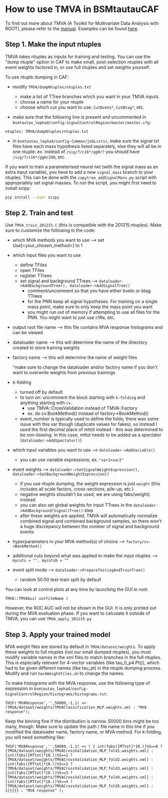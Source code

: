 How to use TMVA in BSMtautauCAF
====================================

To find out more about TMVA (A Toolkit for Multivariate Data Analysis with ROOT), please refer to the [manual](https://root.cern.ch/guides/tmva-manual). Examples can be found [here](https://root.cern.ch/doc/v610/group__tutorial__tmva.html).



Step 1. Make the input ntuples
------------------------------ 

TMVA takes ntuples as inputs for training and testing. You can use the "dump ntuple" option in CAF to make small, post-selection ntuples with all event weights factored in, or use full ntuples and set weights yourself.

To use ntuple dumping in CAF:

- modify `TMVA/dumpNtuples/ntuples.txt`
	- make a list of TTree branches which you want in your TMVA inputs
	- choose a name for your ntuple
	- choose which cut you want to use: `CutBveto*`, `CutBtag*`, etc.

- make sure that the following line is present and uncommented in `bsmtautau_lephad/config-SignalControlRegion/master/master.cfg`:
``` 
ntuples: TMVA/dumpNtuples/ntuples.txt
```
- in `bsmtautau_lephad/config-Common/jobLists/`, make sure the signal txt files have each mass hypothesis listed separately, else they will all be in one ntuple: ex. instead of `/sig/?/c16*/ggH/?` you should have `/sig/?/c16*/ggH/200`, etc.


If you want to train a parameterised neural net (with the signal mass as an extra input variable), you have to add a new `signal_mass` branch to your ntuples. This can be done with the `copytree_addSignalMass.py` script with appropriately set signal masses. To run the script, you might first need to install scipy:

```bash
pip install --user scipy
```




Step 2. Train and test
----------------------

Use `TMVA_train_201215.C` (this is compatible with the 201215 ntuples). Make sure to customize the following in the code:

- which MVA methods you want to use --> set Use[<your_chosen_method>] to 1

- which input files you want to use
	- define TFiles
	- open TFiles
	- register TTrees
	- set signal and background TTrees --> `dataloader->AddBackgroundTree(), dataloader->AddSignalTree()`
		- comment/uncomment so that you have either bveto or btag TTrees
		- for the PNN keep all signal hypotheses. For training on a single mass point, make sure to only keep the mass point you want
		- you might run out of memory if attempting to use all files for the PNN. You might want to just use c16e, etc.

- output root file name --> this file contains MVA response histograms and can be viewed 

- dataloader name --> this will determine the name of the directory created to store training weights

- factory name --> this will determine the name of weight files 

   ^make sure to change the dataloader and/or factory name if you don't want to overwrite weights from previous trainings

- k-folding
	- turned off by default 
	- to turn on: uncomment the block starting with `k-folding` and anything starting with `cv.`
		- use TMVA::CrossValidation instead of TMVA::Factory
		- ex. do cv.BookMethod() instead of factory->BookMethod()
	- event_number is typically used to define the folds; there was some issue with this var though (duplicate values for fakes), so instead I used the first decimal place of mttot instead - this was determined to be non-biasing. In this case, mttot needs to be added as a spectator (`dataloader->AddSpectator()`)

- which input variables you want to use --> `dataloader->AddVariable()`
	- you can use variable expressions, ex. `"var1+var2"`

- event weights --> `dataloader->SetSignalWeightExpression(), dataloader->SetBackgroundWeightExpression()`
	- if you use ntuple dumping, the weight expression is just `weight` (this includes all scale factors, cross-sections, pile-up, etc.)
	- negative weights shouldn't be used; we are using fabs(weight) instead
	- you can also set global weights for input TTrees in the `dataloader->AddBackground(Signal)Tree()` step
	- after these weights are applied, TMVA will automatically normalize combined signal and combined background samples, so there won't a huge discrepancy between the number of signal and background events

- hyperparameters in your MVA method(s) of choice --> `factory/cv->BookMethod()`

- additional cuts beyond what was applied to make the input ntuples --> `mycuts = "", mycutsb = ""`

- event split mode --> `dataloader->PrepareTestingAndTrainTree()`
	- random 50:50 test-train split by default

You can look at control plots at any time by launching the GUI in root:

```
TMVA::TMVAGui( outfileName )
```

However, the ROC AUC will not be shown in the GUI. It is only printed out during the MVA evaluation phase. If you want to calculate it outside of TMVA, you can use `TMVA_apply_201215.py`


Step 3. Apply your trained model
--------------------------------

MVA weight files are stored by default in `TMVA/dataset/weights`. To apply these weights to full ntuples (not our small dumped ntuples), you must modify variable names in the xml files to match branches in the full ntuples. This is especially relevant for 4-vector variables (like tau_0_p4.Pt()), which had to be given different names (like tau_pt) in the ntuple dumping process. Modify and run `hackWeightFiles.sh` to change the names.

To make histograms with the MVA response, use the following type of expression in `bsmtautau_lephad/config-SignalControlRegion/histograms/histograms.txt`:

```
TH1F('MVAResponse','',50000,-1,1) << (TMVA/dataset/weights/TMVAClassification_MLP.weights.xml : "MVA response");
```

Keep the binning fine if the distribution is narrow. 50000 bins might be too many, though. Make sure to update the path / file name in this line if you modified the dataloader name, factory name, or MVA method. For k-folding, you will need something like:
```
TH1F('MVAResponse','',50000,-1,1) << ( { int(fabs([MTtot]*10.))%5==0 ? [TMVA/dataset/weights/TMVACrossValidation_MLP_fold1.weights.xml] : {int(fabs([MTtot]*10.))%5==1 ? [TMVA/dataset/weights/TMVACrossValidation_MLP_fold2.weights.xml] : {int(fabs([MTtot]*10.))%5==2 ? [TMVA/dataset/weights/TMVACrossValidation_MLP_fold3.weights.xml] : {int(fabs([MTtot]*10.))%5==3 ? [TMVA/dataset/weights/TMVACrossValidation_MLP_fold4.weights.xml] : {int(fabs([MTtot]*10.))%5==4 ? [TMVA/dataset/weights/TMVACrossValidation_MLP_fold5.weights.xml] : 1}}}}} : "MVA response" );
```


